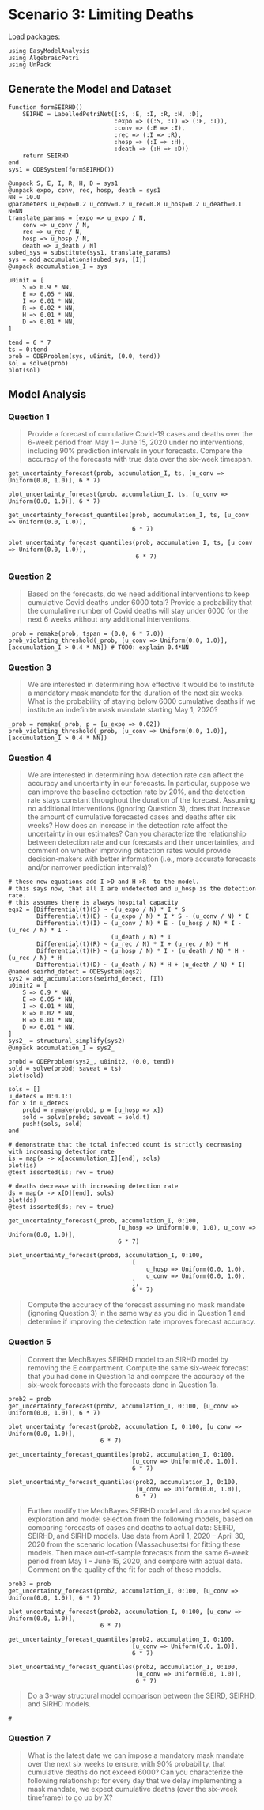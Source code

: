 # Scenario 3: Limiting Deaths

Load packages:

```@example scenario3
using EasyModelAnalysis
using AlgebraicPetri
using UnPack
```

## Generate the Model and Dataset

```@example scenario3
function formSEIRHD()
    SEIRHD = LabelledPetriNet([:S, :E, :I, :R, :H, :D],
                              :expo => ((:S, :I) => (:E, :I)),
                              :conv => (:E => :I),
                              :rec => (:I => :R),
                              :hosp => (:I => :H),
                              :death => (:H => :D))
    return SEIRHD
end
sys1 = ODESystem(formSEIRHD())

@unpack S, E, I, R, H, D = sys1
@unpack expo, conv, rec, hosp, death = sys1
NN = 10.0
@parameters u_expo=0.2 u_conv=0.2 u_rec=0.8 u_hosp=0.2 u_death=0.1 N=NN
translate_params = [expo => u_expo / N,
    conv => u_conv / N,
    rec => u_rec / N,
    hosp => u_hosp / N,
    death => u_death / N]
subed_sys = substitute(sys1, translate_params)
sys = add_accumulations(subed_sys, [I])
@unpack accumulation_I = sys
```

```@example scenario3
u0init = [
    S => 0.9 * NN,
    E => 0.05 * NN,
    I => 0.01 * NN,
    R => 0.02 * NN,
    H => 0.01 * NN,
    D => 0.01 * NN,
]

tend = 6 * 7
ts = 0:tend
prob = ODEProblem(sys, u0init, (0.0, tend))
sol = solve(prob)
plot(sol)
```

## Model Analysis

### Question 1

> Provide a forecast of cumulative Covid-19 cases and deaths over the 6-week period from May 1 – June 15, 2020 under no interventions, including 90% prediction intervals in your forecasts. Compare the accuracy of the forecasts with true data over the six-week timespan.

```@example scenario3
get_uncertainty_forecast(prob, accumulation_I, ts, [u_conv => Uniform(0.0, 1.0)], 6 * 7)
```

```@example scenario3
plot_uncertainty_forecast(prob, accumulation_I, ts, [u_conv => Uniform(0.0, 1.0)], 6 * 7)
```

```@example scenario3
get_uncertainty_forecast_quantiles(prob, accumulation_I, ts, [u_conv => Uniform(0.0, 1.0)],
                                   6 * 7)
```

```@example scenario3
plot_uncertainty_forecast_quantiles(prob, accumulation_I, ts, [u_conv => Uniform(0.0, 1.0)],
                                    6 * 7)
```

### Question 2

> Based on the forecasts, do we need additional interventions to keep cumulative Covid deaths under 6000 total? Provide a probability that the cumulative number of Covid deaths will stay under 6000 for the next 6 weeks without any additional interventions.

```@example scenario3
_prob = remake(prob, tspan = (0.0, 6 * 7.0))
prob_violating_threshold(_prob, [u_conv => Uniform(0.0, 1.0)], [accumulation_I > 0.4 * NN]) # TODO: explain 0.4*NN
```

### Question 3

> We are interested in determining how effective it would be to institute a mandatory mask mandate for the duration of the next six weeks. What is the probability of staying below 6000 cumulative deaths if we institute an indefinite mask mandate starting May 1, 2020?

```@example scenario3
_prob = remake(_prob, p = [u_expo => 0.02])
prob_violating_threshold(_prob, [u_conv => Uniform(0.0, 1.0)], [accumulation_I > 0.4 * NN])
```

### Question 4

> We are interested in determining how detection rate can affect the accuracy and uncertainty in our forecasts. In particular, suppose we can improve the baseline detection rate by 20%, and the detection rate stays constant throughout the duration of the forecast. Assuming no additional interventions (ignoring Question 3), does that increase the amount of cumulative forecasted cases and deaths after six weeks? How does an increase in the detection rate affect the uncertainty in our estimates? Can you characterize the relationship between detection rate and our forecasts and their uncertainties, and comment on whether improving detection rates would provide decision-makers with better information (i.e., more accurate forecasts and/or narrower prediction intervals)?

```@example scenario3
# these new equations add I->D and H->R  to the model. 
# this says now, that all I are undetected and u_hosp is the detection rate. 
# this assumes there is always hospital capacity
eqs2 = [Differential(t)(S) ~ -(u_expo / N) * I * S
        Differential(t)(E) ~ (u_expo / N) * I * S - (u_conv / N) * E
        Differential(t)(I) ~ (u_conv / N) * E - (u_hosp / N) * I - (u_rec / N) * I -
                             (u_death / N) * I
        Differential(t)(R) ~ (u_rec / N) * I + (u_rec / N) * H
        Differential(t)(H) ~ (u_hosp / N) * I - (u_death / N) * H - (u_rec / N) * H
        Differential(t)(D) ~ (u_death / N) * H + (u_death / N) * I]
@named seirhd_detect = ODESystem(eqs2)
sys2 = add_accumulations(seirhd_detect, [I])
u0init2 = [
    S => 0.9 * NN,
    E => 0.05 * NN,
    I => 0.01 * NN,
    R => 0.02 * NN,
    H => 0.01 * NN,
    D => 0.01 * NN,
]
sys2_ = structural_simplify(sys2)
@unpack accumulation_I = sys2_

probd = ODEProblem(sys2_, u0init2, (0.0, tend))
sold = solve(probd; saveat = ts)
plot(sold)
```

```@example scenario3
sols = []
u_detecs = 0:0.1:1
for x in u_detecs
    probd = remake(probd, p = [u_hosp => x])
    sold = solve(probd; saveat = sold.t)
    push!(sols, sold)
end

# demonstrate that the total infected count is strictly decreasing with increasing detection rate
is = map(x -> x[accumulation_I][end], sols)
plot(is)
@test issorted(is; rev = true)

# deaths decrease with increasing detection rate
ds = map(x -> x[D][end], sols)
plot(ds)
@test issorted(ds; rev = true)
```

```@example scenario3
get_uncertainty_forecast(_prob, accumulation_I, 0:100,
                               [u_hosp => Uniform(0.0, 1.0), u_conv => Uniform(0.0, 1.0)],
                               6 * 7)

plot_uncertainty_forecast(probd, accumulation_I, 0:100,
                                   [
                                       u_hosp => Uniform(0.0, 1.0),
                                       u_conv => Uniform(0.0, 1.0),
                                   ],
                                   6 * 7)
```

> Compute the accuracy of the forecast assuming no mask mandate (ignoring Question 3) in the same way as you did in Question 1 and determine if improving the detection rate improves forecast accuracy.

### Question 5

> Convert the MechBayes SEIRHD model to an SIRHD model by removing the E compartment. Compute the same six-week forecast that you had done in Question 1a and compare the accuracy of the six-week forecasts with the forecasts done in Question 1a.

```@example scenario3
prob2 = prob
get_uncertainty_forecast(prob2, accumulation_I, 0:100, [u_conv => Uniform(0.0, 1.0)], 6 * 7)
```

```@example scenario3
plot_uncertainty_forecast(prob2, accumulation_I, 0:100, [u_conv => Uniform(0.0, 1.0)],
                          6 * 7)
```

```@example scenario3
get_uncertainty_forecast_quantiles(prob2, accumulation_I, 0:100,
                                   [u_conv => Uniform(0.0, 1.0)],
                                   6 * 7)
```

```@example scenario3
plot_uncertainty_forecast_quantiles(prob2, accumulation_I, 0:100,
                                    [u_conv => Uniform(0.0, 1.0)],
                                    6 * 7)
```

> Further modify the MechBayes SEIRHD model and do a model space exploration and model selection from the following models, based on comparing forecasts of cases and deaths to actual data: SEIRD, SEIRHD, and SIRHD models. Use data from April 1, 2020 – April 30, 2020 from the scenario location (Massachusetts) for fitting these models.  Then make out-of-sample forecasts from the same 6-week period from May 1 – June 15, 2020, and compare with actual data. Comment on the quality of the fit for each of these models.

```@example scenario3
prob3 = prob
get_uncertainty_forecast(prob2, accumulation_I, 0:100, [u_conv => Uniform(0.0, 1.0)], 6 * 7)
```

```@example scenario3
plot_uncertainty_forecast(prob2, accumulation_I, 0:100, [u_conv => Uniform(0.0, 1.0)],
                          6 * 7)
```

```@example scenario3
get_uncertainty_forecast_quantiles(prob2, accumulation_I, 0:100,
                                   [u_conv => Uniform(0.0, 1.0)],
                                   6 * 7)
```

```@example scenario3
plot_uncertainty_forecast_quantiles(prob2, accumulation_I, 0:100,
                                    [u_conv => Uniform(0.0, 1.0)],
                                    6 * 7)
```

> Do a 3-way structural model comparison between the SEIRD, SEIRHD, and SIRHD models.

```@example scenario3
# 
```

### Question 7

> What is the latest date we can impose a mandatory mask mandate over the next six weeks to ensure, with 90% probability, that cumulative deaths do not exceed 6000? Can you characterize the following relationship: for every day that we delay implementing a mask mandate, we expect cumulative deaths (over the six-week timeframe) to go up by X?
